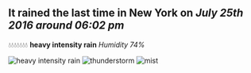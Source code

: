 ## It rained the last time in New York on *July 25th 2016 around 06:02 pm*
💧💧💧💧💧💧💧  **heavy intensity rain** *Humidity 74%*

![heavy intensity rain](http://openweathermap.org/img/w/10d.png) ![thunderstorm](http://openweathermap.org/img/w/11d.png) ![mist](http://openweathermap.org/img/w/50d.png)
